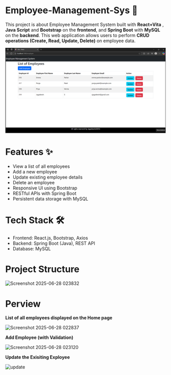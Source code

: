 # Employee-Management-Sys 🚀
This project is about Employee Management System built with **React+Vita** , **Java Script** and **Bootstrap** on the **frontend**, and **Spring Boot** with **MySQL** on the **backend**. This web application allows users to perform **CRUD operations (Create, Read, Update, Delete)** on employee data.

![image](https://github.com/Sudeep-Bhandari/Employee-Management-Sys/blob/6fb3499a2a05d0d4298c2889dc6c2e21f1340823/readme-images/1.png)

# Features ✨
* View a list of all employees
* Add a new employee
* Update existing employee details
* Delete an employee
* Responsive UI using Bootstrap
* RESTful APIs with Spring Boot
* Persistent data storage with MySQL



# Tech Stack 🛠️
* Frontend: React.js, Bootstrap, Axios
* Backend: Spring Boot (Java), REST API
* Database: MySQL

# Project Structure
![Screenshot 2025-06-28 023832]("https://github.com/user-attachments/assets/f0c785d9-4021-4540-a71b-83d7881d6390")

# Perview
**List of all employees displayed on the Home page**

![Screenshot 2025-06-28 022837]("https://github.com/user-attachments/assets/1a70d1cd-a13c-494f-b6e4-ff0ce1dbc7fb")

**Add Employee (with Validation)**

![Screenshot 2025-06-28 023120]("https://github.com/user-attachments/assets/641dfc2f-98e7-4882-8ea0-142889a4eef6")

**Update the Exisiting Exployee**

![update]("https://github.com/user-attachments/assets/8cd324d0-ec86-4910-a518-26b6302534b8")

